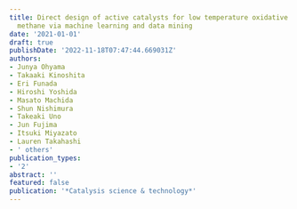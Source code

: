 ```yaml
---
title: Direct design of active catalysts for low temperature oxidative coupling of
  methane via machine learning and data mining
date: '2021-01-01'
draft: true
publishDate: '2022-11-18T07:47:44.669031Z'
authors:
- Junya Ohyama
- Takaaki Kinoshita
- Eri Funada
- Hiroshi Yoshida
- Masato Machida
- Shun Nishimura
- Takeaki Uno
- Jun Fujima
- Itsuki Miyazato
- Lauren Takahashi
- ' others'
publication_types:
- '2'
abstract: ''
featured: false
publication: '*Catalysis science & technology*'
---
```



